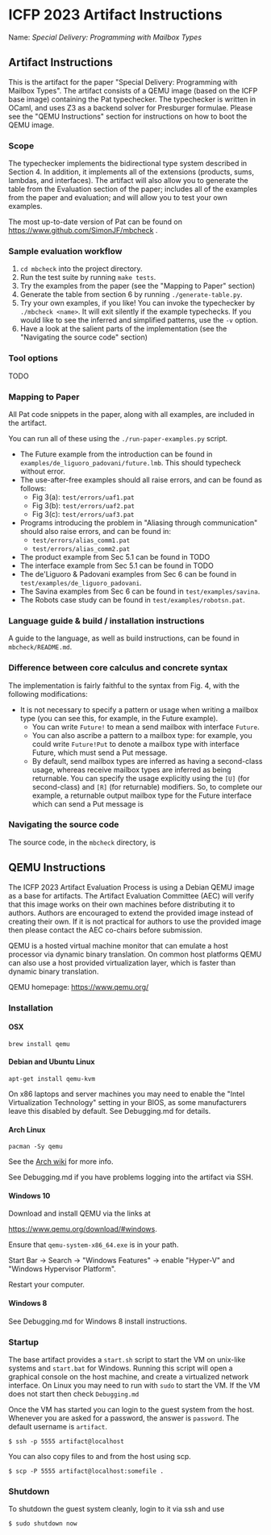 # ICFP 2023 Artifact Instructions

Name: *Special Delivery: Programming with Mailbox Types*

## Artifact Instructions

This is the artifact for the paper "Special Delivery: Programming with Mailbox
Types". The artifact consists of a QEMU image (based on the ICFP base image)
containing the Pat typechecker. The typechecker is written in OCaml, and uses Z3
as a backend solver for Presburger formulae. Please see the "QEMU Instructions"
section for instructions on how to boot the QEMU image.

### Scope

The typechecker implements the bidirectional type system described in Section 4.
In addition, it implements all of the extensions (products, sums, lambdas, and
interfaces).  The artifact will also allow you to generate the table from the
Evaluation section of the paper; includes all of the examples from the paper and
evaluation; and will allow you to test your own examples.

The most up-to-date version of Pat can be found on
https://www.github.com/SimonJF/mbcheck .


### Sample evaluation workflow

  1. `cd mbcheck` into the project directory.
  2. Run the test suite by running `make tests`.
  3. Try the examples from the paper (see the "Mapping to Paper" section)
  4. Generate the table from section 6 by running `./generate-table.py`.
  5. Try your own examples, if you like! You can invoke the typechecker by
     `./mbcheck <name>`. It will exit silently if the example typechecks. If you
     would like to see the inferred and simplified patterns, use the `-v` option.
  6. Have a look at the salient parts of the implementation (see the "Navigating
     the source code" section)


### Tool options

TODO

### Mapping to Paper

All Pat code snippets in the paper, along with all examples, are included in the
artifact.

You can run all of these using the `./run-paper-examples.py` script.

  * The Future example from the introduction can be found in
      `examples/de_liguoro_padovani/future.lmb`. This should typecheck without
      error.
  * The use-after-free examples should all raise errors, and can be found as follows:
    - Fig 3(a): `test/errors/uaf1.pat`
    - Fig 3(b): `test/errors/uaf2.pat`
    - Fig 3(c): `test/errors/uaf3.pat`
  * Programs introducing the problem in "Aliasing through communication" should
      also raise errors, and can be found in:
    - `test/errors/alias_comm1.pat`
    - `test/errors/alias_comm2.pat`
  * The product example from Sec 5.1 can be found in TODO
  * The interface example from Sec 5.1 can be found in TODO
  * The de'Liguoro & Padovani examples from Sec 6 can be found in
      `test/examples/de_liguoro_padovani`.
  * The Savina examples from Sec 6 can be found in `test/examples/savina`.
  * The Robots case study can be found in `test/examples/robotsn.pat`.


### Language guide & build / installation instructions
A guide to the language, as well as build instructions, can be found in
`mbcheck/README.md`.

### Difference between core calculus and concrete syntax

The implementation is fairly faithful to the syntax from Fig. 4, with the
following modifications:

  * It is not necessary to specify a pattern or usage when writing a mailbox
      type (you can see this, for example, in the Future example).
    - You can write `Future!` to mean a send mailbox with interface `Future`.
    - You can also ascribe a pattern to a mailbox type: for example, you could
        write `Future!Put` to denote a mailbox type with interface Future, which
        must send a Put message.
    - By default, send mailbox types are inferred as having a second-class
        usage, whereas receive mailbox types are inferred as being returnable.
        You can specify the usage explicitly using the `[U]` (for second-class)
        and `[R]` (for returnable) modifiers.
        So, to complete our example, a returnable output mailbox type for the Future
        interface which can send a Put message is 

### Navigating the source code

The source code, in the `mbcheck` directory, is 

## QEMU Instructions

The ICFP 2023 Artifact Evaluation Process is using a Debian QEMU image as a
base for artifacts. The Artifact Evaluation Committee (AEC) will verify that
this image works on their own machines before distributing it to authors.
Authors are encouraged to extend the provided image instead of creating their
own. If it is not practical for authors to use the provided image then please
contact the AEC co-chairs before submission.

QEMU is a hosted virtual machine monitor that can emulate a host processor
via dynamic binary translation. On common host platforms QEMU can also use
a host provided virtualization layer, which is faster than dynamic binary
translation.

QEMU homepage: https://www.qemu.org/

### Installation

#### OSX
``brew install qemu``

#### Debian and Ubuntu Linux
``apt-get install qemu-kvm``

On x86 laptops and server machines you may need to enable the
"Intel Virtualization Technology" setting in your BIOS, as some manufacturers
leave this disabled by default. See Debugging.md for details.


#### Arch Linux

``pacman -Sy qemu``

See the [Arch wiki](https://wiki.archlinux.org/title/QEMU) for more info.

See Debugging.md if you have problems logging into the artifact via SSH.


#### Windows 10

Download and install QEMU via the links at

https://www.qemu.org/download/#windows.

Ensure that `qemu-system-x86_64.exe` is in your path.

Start Bar -> Search -> "Windows Features"
          -> enable "Hyper-V" and "Windows Hypervisor Platform".

Restart your computer.

#### Windows 8

See Debugging.md for Windows 8 install instructions.

### Startup

The base artifact provides a `start.sh` script to start the VM on unix-like
systems and `start.bat` for Windows. Running this script will open a graphical
console on the host machine, and create a virtualized network interface.
On Linux you may need to run with `sudo` to start the VM. If the VM does not
start then check `Debugging.md`

Once the VM has started you can login to the guest system from the host.
Whenever you are asked for a password, the answer is `password`. The default
username is `artifact`.

```
$ ssh -p 5555 artifact@localhost
```

You can also copy files to and from the host using scp.

```
$ scp -P 5555 artifact@localhost:somefile .
```

### Shutdown

To shutdown the guest system cleanly, login to it via ssh and use

```
$ sudo shutdown now
```
